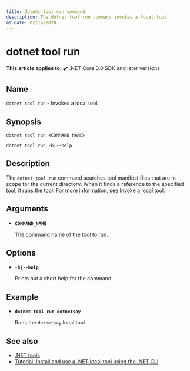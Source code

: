 ```yaml
---
title: dotnet tool run command
description: The dotnet tool run command invokes a local tool.
ms.date: 02/14/2020
---
```

# dotnet tool run

**This article applies to:** ✔️ .NET Core 3.0 SDK and later versions

## Name

`dotnet tool run` - Invokes a local tool.

## Synopsis

```dotnetcli
dotnet tool run <COMMAND NAME>

dotnet tool run -h|--help
```

## Description

The `dotnet tool run` command searches tool manifest files that are in scope for the current directory. When it finds a reference to the specified tool, it runs the tool. For more information, see [Invoke a local tool](global-tools.md#invoke-a-local-tool).

## Arguments

- **`COMMAND_NAME`**

  The command name of the tool to run.

## Options

- **`-h|--help`**

  Prints out a short help for the command.

## Example

- **`dotnet tool run dotnetsay`**

  Runs the `dotnetsay` local tool.

## See also

- [.NET tools](global-tools.md)
- [Tutorial: Install and use a .NET local tool using the .NET CLI](local-tools-how-to-use.md)
